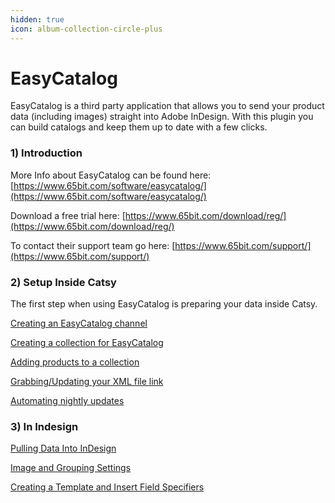 ```yaml
---
hidden: true
icon: album-collection-circle-plus
---
```


# EasyCatalog

EasyCatalog is a third party application that allows you to send your product data (including images) straight into Adobe InDesign. With this plugin you can build catalogs and keep them up to date with a few clicks.&#x20;

### 1) Introduction <a href="#easycatalog-1-introduction" id="easycatalog-1-introduction"></a>

More Info about EasyCatalog can be found here: [https://www.65bit.com/software/easycatalog/](https://www.65bit.com/software/easycatalog/)

Download a free trial here: [https://www.65bit.com/download/reg/](https://www.65bit.com/download/reg/)

To contact their support team go here: [https://www.65bit.com/support/](https://www.65bit.com/support/)

### 2) Setup Inside Catsy <a href="#easycatalog-2-setupinsidecatsy" id="easycatalog-2-setupinsidecatsy"></a>

The first step when using EasyCatalog is preparing your data inside Catsy.&#x20;

[Creating an EasyCatalog channel](https://cforce.atlassian.net/wiki/spaces/V3/pages/13303813/Creating+an+EasyCatalog+Channel)

[Creating a collection for EasyCatalog](https://cforce.atlassian.net/wiki/spaces/V3/pages/edit-v2/94699531?draftShareId=dfd2086a-f7f5-4b83-8581-eaf634b66e04)

[Adding products to a collection](https://cforce.atlassian.net/wiki/spaces/V3/pages/edit-v2/94732329?draftShareId=d12ee38e-8d75-4c60-8e36-cd7d0f7b0ba4)

[Grabbing/Updating your XML file link](https://cforce.atlassian.net/wiki/spaces/V3/pages/13402187)

[Automating nightly updates](https://cforce.atlassian.net/wiki/spaces/V3/pages/13369349/Automating+Nightly+Updates)

### 3) In Indesign <a href="#easycatalog-3-inindesign" id="easycatalog-3-inindesign"></a>

[Pulling Data Into InDesign](https://cforce.atlassian.net/wiki/spaces/V3/pages/13402122/Pulling+Data+Into+InDesign)

[Image and Grouping Settings](https://cforce.atlassian.net/wiki/spaces/V3/pages/13303817/Image+and+Grouping+Settings)

[Creating a Template and Insert Field Specifiers](https://cforce.atlassian.net/wiki/spaces/V3/pages/13303821/Creating+a+Template+and+Insert+Field+Specifiers)
